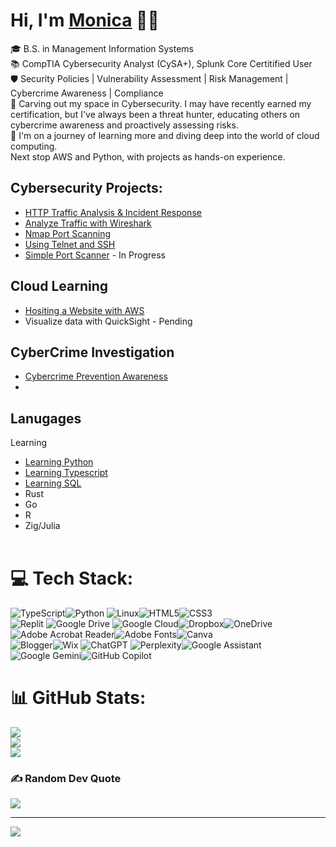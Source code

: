 # Hi, I'm [Monica](https://www.linkedin.com/in/mfrancis415/) 👋🏽  
🎓 B.S. in Management Information Systems <br/>
📚 CompTIA Cybersecurity Analyst (CySA+), Splunk Core Certitified User <br/>
🛡️ Security Policies | Vulnerability Assessment | Risk Management | Cybercrime Awareness | Compliance<br/>
🏫 Carving out my space in Cybersecurity. I may have recently earned my certification, but I've always been a threat hunter, educating others on cybercrime awareness and proactively assessing risks. <br/>
🚀 I'm on a journey of learning more and diving deep into the world of cloud computing.<br/>
 Next stop AWS and Python, with projects as hands-on experience.<br/>

## Cybersecurity Projects:
- [HTTP Traffic Analysis & Incident Response](https://github.com/mfrancis415/Incident-Report-Cyber-Attack)
- [Analyze Traffic with Wireshark](https://github.com/mfrancis415/Analyze-Traffic-with-Wireshark)
- [Nmap Port Scanning](https://github.com/mfrancis415/Nmap-Port-Scanning)
- [Using Telnet and SSH](https://github.com/mfrancis415/Secure-Remote-Management-Implementation)
- [Simple Port Scanner](https://github.com/mfrancis415/Simple-Port-Scanner) - In Progress

## Cloud Learning
- [Hositing a Website with AWS](https://github.com/mfrancis415/AWS_Host_a_Website/tree/main)
- Visualize data with QuickSight - Pending

## CyberCrime Investigation
- [Cybercrime Prevention Awareness](https://github.com/mfrancis415/Cybercrime-Prevention-Awareness-Campaign)
- 
## Lanugages
Learning
  - [Learning Python](https://github.com/mfrancis415/Learning-Python)
  - [Learning Typescript](https://github.com/mfrancis415/Learning-Typescript)
  - [Learning SQL](https://github.com/mfrancis415/Learning-SQL)
  - Rust
  - Go
  - R
  - Zig/Julia
<br></br>

# 💻 Tech Stack:
![TypeScript](https://img.shields.io/badge/typescript-%23007ACC.svg?style=for-the-badge&logo=typescript&logoColor=white)![Python](https://img.shields.io/badge/python-3670A0?style=for-the-badge&logo=python&logoColor=ffdd54) ![Linux](https://img.shields.io/badge/Linux-FCC624?style=for-the-badge&logo=linux&logoColor=black)![HTML5](https://img.shields.io/badge/html5-%23E34F26.svg?style=for-the-badge&logo=html5&logoColor=white)![CSS3](https://img.shields.io/badge/css3-%231572B6.svg?style=for-the-badge&logo=css3&logoColor=white)  
![Replit](https://img.shields.io/badge/Replit-DD1200?style=for-the-badge&logo=Replit&logoColor=white) 
![Google Drive](https://img.shields.io/badge/Google%20Drive-4285F4?style=for-the-badge&logo=googledrive&logoColor=white) ![Google Cloud](https://img.shields.io/badge/GoogleCloud-%234285F4.svg?style=for-the-badge&logo=google-cloud&logoColor=white)![Dropbox](https://img.shields.io/badge/Dropbox-%233B4D98.svg?style=for-the-badge&logo=Dropbox&logoColor=white)![OneDrive](https://img.shields.io/badge/OneDrive-0078D4.svg?style=for-the-badge&logo=microsoftonedrive&logoColor=white)  
![Adobe Acrobat Reader](https://img.shields.io/badge/Adobe%20Acrobat%20Reader-EC1C24.svg?style=for-the-badge&logo=Adobe%20Acrobat%20Reader&logoColor=white)![Adobe Fonts](https://img.shields.io/badge/Adobe%20Fonts-000B1D.svg?style=for-the-badge&logo=Adobe%20Fonts&logoColor=white)![Canva](https://img.shields.io/badge/Canva-%2300C4CC.svg?style=for-the-badge&logo=Canva&logoColor=white)  
![Blogger](https://img.shields.io/badge/Blogger-FF5722?style=for-the-badge&logo=blogger&logoColor=white)![Wix](https://img.shields.io/badge/wix-000?style=for-the-badge&logo=wix&logoColor=white)
![ChatGPT](https://img.shields.io/badge/chatGPT-74aa9c?style=for-the-badge&logo=openai&logoColor=white) ![Perplexity](https://img.shields.io/badge/perplexity-000000?style=for-the-badge&logo=perplexity&logoColor=088F8F)![Google Assistant](https://img.shields.io/badge/google%20assistant-4285F4?style=for-the-badge&logo=google%20assistant&logoColor=white)![Google Gemini](https://img.shields.io/badge/google%20gemini-8E75B2?style=for-the-badge&logo=google%20gemini&logoColor=white)![GitHub Copilot](https://img.shields.io/badge/github_copilot-8957E5?style=for-the-badge&logo=github-copilot&logoColor=white)
# 📊 GitHub Stats:
![](https://github-readme-stats.vercel.app/api?username=Mfrancis&theme=ambient_gradient&hide_border=false&include_all_commits=false&count_private=false)<br/>
![](https://nirzak-streak-stats.vercel.app/?user=Mfrancis&theme=ambient_gradient&hide_border=false)<br/>
![](https://github-readme-stats.vercel.app/api/top-langs/?username=Mfrancis&theme=ambient_gradient&hide_border=false&include_all_commits=false&count_private=false&layout=compact)

### ✍️ Random Dev Quote
![](https://quotes-github-readme.vercel.app/api?type=horizontal&theme=radical)

---
[![](https://visitcount.itsvg.in/api?id=Mfrancis&icon=0&color=8)](https://visitcount.itsvg.in)

<!-- Proudly created with GPRM ( https://gprm.itsvg.in ) -->
